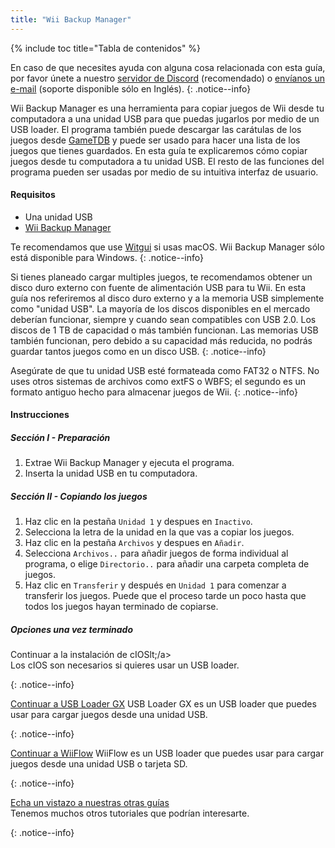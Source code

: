 ```yaml
---
title: "Wii Backup Manager"
---
```


{% include toc title="Tabla de contenidos" %}

En caso de que necesites ayuda con alguna cosa relacionada con esta guía, por favor únete a nuestro [servidor de Discord](https://discord.gg/b4Y7jfD) (recomendado) o [envíanos un e-mail](mailto:support@riiconnect24.net) (soporte disponible sólo en Inglés).
{: .notice--info}

Wii Backup Manager es una herramienta para copiar juegos de Wii desde tu computadora a una unidad USB para que puedas jugarlos por medio de un USB loader. El programa también puede descargar las carátulas de los juegos desde [GameTDB](https://gametdb.com/) y puede ser usado para hacer una lista de los juegos que tienes guardados. En esta guía te explicaremos cómo copiar juegos desde tu computadora a tu unidad USB. El resto de las funciones del programa pueden ser usadas por medio de su intuitiva interfaz de usuario.
#### Requisitos

* Una unidad USB
* [Wii Backup Manager](https://static.wiidatabase.de/Wii-Backup-Manager.zip)

Te recomendamos que use [Witgui](https://desairem.com/wordpress/category/witgui-download/) si usas macOS. Wii Backup Manager sólo está disponible para Windows.
{: .notice--info}

Si tienes planeado cargar multiples juegos, te recomendamos obtener un disco duro externo con fuente de alimentación USB para tu Wii. En esta guía nos referiremos al disco duro externo y a la memoria USB simplemente como "unidad USB". La mayoría de los discos disponibles en el mercado deberían funcionar, siempre y cuando sean compatibles con USB 2.0. Los discos de 1 TB de capacidad o más también funcionan. Las memorias USB también funcionan, pero debido a su capacidad más reducida, no podrás guardar tantos juegos como en un disco USB.
{: .notice--info}

Asegúrate de que tu unidad USB esté formateada como FAT32 o NTFS. No uses otros sistemas de archivos como extFS o WBFS; el segundo es un formato antiguo hecho para almacenar juegos de Wii.
{: .notice--info}

#### Instrucciones

##### Sección I - Preparación

1. Extrae Wii Backup Manager y ejecuta el programa.
2. Inserta la unidad USB en tu computadora.

##### Sección II - Copiando los juegos

1. Haz clic en la pestaña `Unidad 1` y despues en `Inactivo`.
2. Selecciona la letra de la unidad en la que vas a copiar los juegos.
3. Haz clic en la pestaña `Archivos` y despues en `Añadir`.
4. Selecciona `Archivos..` para añadir juegos de forma individual al programa, o elige `Directorio..` para añadir una carpeta completa de juegos.
5. Haz clic en `Transferir` y después en `Unidad 1` para comenzar a transferir los juegos. Puede que el proceso tarde un poco hasta que todos los juegos hayan terminado de copiarse.

##### Opciones una vez terminado
Continuar a la instalación de cIOSlt;/a><br> Los cIOS son necesarios si quieres usar un USB loader. </p> 

{: .notice--info}

[Continuar a USB Loader GX](usbloadergx) USB Loader GX es un USB loader que puedes usar para cargar juegos desde una unidad USB. 

{: .notice--info}

[Continuar a WiiFlow](wiiflow) WiiFlow es un USB loader que puedes usar para cargar juegos desde una unidad USB o tarjeta SD. 

{: .notice--info}

[Echa un vistazo a nuestras otras guías](site-navigation)<br> Tenemos muchos otros tutoriales que podrían interesarte. 

{: .notice--info}
